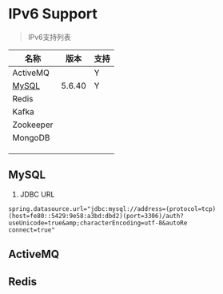 # IPv6 Support

> IPv6支持列表

| 名称                         | 版本 | 支持 |
| ---------------------------- | ---- | ---- |
| ActiveMQ                     |      | Y    |
| [MySQL](#user-content-mysql) | 5.6.40     |     Y |
| Redis                        |      |      |
| Kafka                        |      |      |
| Zookeeper                    |      |      |
| MongoDB                      |      |      |
|                              |      |      |
|                              |      |      |
|                              |      |      |

## MySQL

1. JDBC URL

```properties
spring.datasource.url="jdbc:mysql://address=(protocol=tcp)(host=fe80::5429:9e58:a3bd:dbd2)(port=3306)/auth?useUnicode=true&amp;characterEncoding=utf-8&autoRe
connect=true"
```

## ActiveMQ



## Redis





